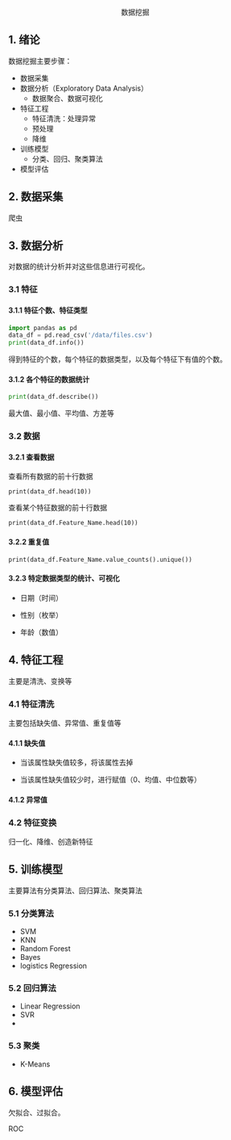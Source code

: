 <center>数据挖掘</center>

## 1. 绪论

数据挖掘主要步骤：

* 数据采集
* 数据分析（Exploratory Data Analysis）
  * 数据聚合、数据可视化
* 特征工程
  * 特征清洗：处理异常
  * 预处理
  * 降维
* 训练模型
  * 分类、回归、聚类算法
* 模型评估



## 2. 数据采集

爬虫



## 3. 数据分析

对数据的统计分析并对这些信息进行可视化。

### 3.1 特征

#### 3.1.1 特征个数、特征类型

```python
import pandas as pd
data_df = pd.read_csv('/data/files.csv')
print(data_df.info())
```

得到特征的个数，每个特征的数据类型，以及每个特征下有值的个数。



#### 3.1.2 各个特征的数据统计

```python
print(data_df.describe())
```

最大值、最小值、平均值、方差等



### 3.2 数据

#### 3.2.1 查看数据

查看所有数据的前十行数据

```
print(data_df.head(10))
```

查看某个特征数据的前十行数据

```
print(data_df.Feature_Name.head(10))
```

#### 3.2.2 重复值

```
print(data_df.Feature_Name.value_counts().unique())
```

#### 3.2.3 特定数据类型的统计、可视化

* 日期（时间）



* 性别（枚举）



- 年龄（数值）





## 4. 特征工程

主要是清洗、变换等

### 4.1 特征清洗

主要包括缺失值、异常值、重复值等

#### 4.1.1 缺失值

* 当该属性缺失值较多，将该属性去掉



* 当该属性缺失值较少时，进行赋值（0、均值、中位数等）



#### 4.1.2 异常值





### 4.2 特征变换

归一化、降维、创造新特征





## 5. 训练模型

主要算法有分类算法、回归算法、聚类算法

### 5.1 分类算法

* SVM
* KNN
* Random Forest
* Bayes
* logistics Regression



### 5.2 回归算法

* Linear Regression
* SVR
* 



### 5.3 聚类

* K-Means



## 6. 模型评估

欠拟合、过拟合。

ROC







